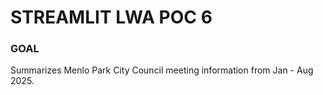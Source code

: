 # STREAMLIT LWA POC 6

### GOAL 

Summarizes Menlo Park City Council meeting information from Jan - Aug 2025.


